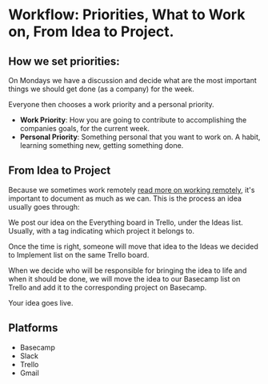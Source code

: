 # Workflow: Priorities, What to Work on, From Idea to Project.

## How we set priorities:
On Mondays we have a discussion and decide what are the most important things we should get done (as a company) for the week.

Everyone then chooses a work priority and a personal priority.
- **Work Priority**: How you are going to contribute to accomplishing the companies goals, for the current week.
- **Personal Priority**: Something personal that you want to work on. A habit, learning something new, getting something done.

## From Idea to Project

Because we sometimes work remotely [read more on working remotely](/content/remote.md), it's important to document as much as we can. This is the process an idea usually goes through:

We post our idea on the Everything board in Trello, under the Ideas list. Usually, with a tag indicating which project it belongs to.

Once the time is right, someone will move that idea to the Ideas we decided to Implement list on the same Trello board.

When we decide who will be responsible for bringing the idea to life and when it should be done, we will move the idea to our Basecamp list on Trello and add it to the corresponding project on Basecamp.

Your idea goes live.

## Platforms
- Basecamp
- Slack
- Trello
- Gmail

